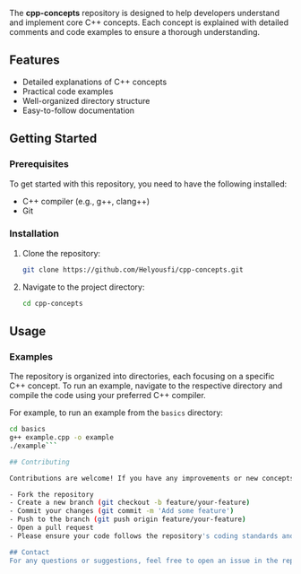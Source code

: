 The **cpp-concepts** repository is designed to help developers understand and implement core C++ concepts. Each concept is explained with detailed comments and code examples to ensure a thorough understanding.

## Features

- Detailed explanations of C++ concepts
- Practical code examples
- Well-organized directory structure
- Easy-to-follow documentation

## Getting Started

### Prerequisites

To get started with this repository, you need to have the following installed:

- C++ compiler (e.g., g++, clang++)
- Git

### Installation

1. Clone the repository:

    ```sh
    git clone https://github.com/Helyousfi/cpp-concepts.git
    ```

2. Navigate to the project directory:

    ```sh
    cd cpp-concepts
    ```

## Usage

### Examples

The repository is organized into directories, each focusing on a specific C++ concept. To run an example, navigate to the respective directory and compile the code using your preferred C++ compiler. 

For example, to run an example from the `basics` directory:

```sh
cd basics
g++ example.cpp -o example
./example```

## Contributing

Contributions are welcome! If you have any improvements or new concepts to add, please fork the repository and create a pull request. Follow these steps:

- Fork the repository
- Create a new branch (git checkout -b feature/your-feature)
- Commit your changes (git commit -m 'Add some feature')
- Push to the branch (git push origin feature/your-feature)
- Open a pull request
- Please ensure your code follows the repository's coding standards and includes appropriate comments and documentation.

## Contact
For any questions or suggestions, feel free to open an issue in the repository or contact me directly.
